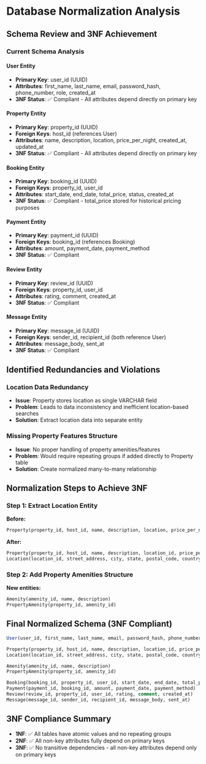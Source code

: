 # Database Normalization Analysis

## Schema Review and 3NF Achievement

### Current Schema Analysis

#### User Entity
* **Primary Key**: user_id (UUID)
* **Attributes**: first_name, last_name, email, password_hash, phone_number, role, created_at
* **3NF Status**: ✅ Compliant - All attributes depend directly on primary key

#### Property Entity
* **Primary Key**: property_id (UUID)
* **Foreign Keys**: host_id (references User)
* **Attributes**: name, description, location, price_per_night, created_at, updated_at
* **3NF Status**: ✅ Compliant - All attributes depend directly on primary key

#### Booking Entity
* **Primary Key**: booking_id (UUID)
* **Foreign Keys**: property_id, user_id
* **Attributes**: start_date, end_date, total_price, status, created_at
* **3NF Status**: ✅ Compliant - total_price stored for historical pricing purposes

#### Payment Entity
* **Primary Key**: payment_id (UUID)
* **Foreign Keys**: booking_id (references Booking)
* **Attributes**: amount, payment_date, payment_method
* **3NF Status**: ✅ Compliant

#### Review Entity
* **Primary Key**: review_id (UUID)
* **Foreign Keys**: property_id, user_id
* **Attributes**: rating, comment, created_at
* **3NF Status**: ✅ Compliant

#### Message Entity
* **Primary Key**: message_id (UUID)
* **Foreign Keys**: sender_id, recipient_id (both reference User)
* **Attributes**: message_body, sent_at
* **3NF Status**: ✅ Compliant

## Identified Redundancies and Violations

### Location Data Redundancy
* **Issue**: Property stores location as single VARCHAR field
* **Problem**: Leads to data inconsistency and inefficient location-based searches
* **Solution**: Extract location data into separate entity

### Missing Property Features Structure
* **Issue**: No proper handling of property amenities/features
* **Problem**: Would require repeating groups if added directly to Property table
* **Solution**: Create normalized many-to-many relationship

## Normalization Steps to Achieve 3NF

### Step 1: Extract Location Entity

**Before:**
```sql
Property(property_id, host_id, name, description, location, price_per_night, created_at, updated_at)
```

**After:**
```sql
Property(property_id, host_id, name, description, location_id, price_per_night, created_at, updated_at)
Location(location_id, street_address, city, state, postal_code, country, latitude, longitude)
```

### Step 2: Add Property Amenities Structure

**New entities:**
```sql
Amenity(amenity_id, name, description)
PropertyAmenity(property_id, amenity_id)
```

## Final Normalized Schema (3NF Compliant)

```sql
User(user_id, first_name, last_name, email, password_hash, phone_number, role, created_at)

Property(property_id, host_id, name, description, location_id, price_per_night, created_at, updated_at)
Location(location_id, street_address, city, state, postal_code, country, latitude, longitude)

Amenity(amenity_id, name, description)
PropertyAmenity(property_id, amenity_id)

Booking(booking_id, property_id, user_id, start_date, end_date, total_price, status, created_at)
Payment(payment_id, booking_id, amount, payment_date, payment_method)
Review(review_id, property_id, user_id, rating, comment, created_at)
Message(message_id, sender_id, recipient_id, message_body, sent_at)
```

## 3NF Compliance Summary

* **1NF**: ✅ All tables have atomic values and no repeating groups
* **2NF**: ✅ All non-key attributes fully depend on primary keys
* **3NF**: ✅ No transitive dependencies - all non-key attributes depend only on primary keys

